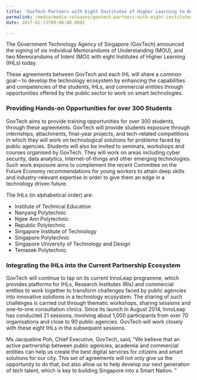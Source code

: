 ```yaml
---
title: 'GovTech Partners with Eight Institutes of Higher Learning to Develop Deep Technical Capabilities in Students to Help Build a Smart Nation'
permalink: /media/media-releases/govtech-partners-with-eight-institutes-of-higher-learning-to-develop-deep-technical-capabilities
date: 2017-02-13T00:00:00.000Z

---
```


The Government Technology Agency of Singapore (GovTech) announced the signing of six individual Memorandums of Understanding (MOU), and two Memorandums of Intent (MOI) with eight Institutes of Higher Learning (IHLs) today. 

These agreements between GovTech and each IHL will share a common goal – to develop the technology ecosystem by enhancing the capabilities and competencies of the students, IHLs, and commercial entities through opportunities offered by the public sector to work on smart technologies. 

### **Providing Hands-on Opportunities for over 300 Students**
GovTech aims to provide training opportunities for over 300 students, through these agreements. GovTech will provide students exposure through internships, attachments, final-year projects, and tech-related competitions in which they will work on technological solutions for problems faced by public agencies. Students will also be invited to seminars, workshops and courses organised by GovTech. They will work on areas including cyber security, data analytics, internet-of-things and other emerging technologies. Such work exposure aims to complement the recent Committee on the Future Economy recommendations for young workers to attain deep skills and industry-relevant expertise in order to give them an edge in a technology driven future.

The IHLs (in alphabetical order) are:
* Institute of Technical Education
* Nanyang Polytechnic
* Ngee Ann Polytechnic
* Republic Polytechnic
* Singapore Institute of Technology
* Singapore Polytechnic
* Singapore University of Technology and Design
* Temasek Polytechnic

### **Integrating the IHLs into the Current Partnership Ecosystem**

GovTech will continue to tap on its current InnoLeap programme, which provides platforms for IHLs, Research Institutes (RIs) and commercial entities to work together to transform challenges faced by public agencies into innovative solutions in a technology ecosystem. The sharing of such challenges is carried out through thematic workshops, sharing sessions and one-to-one consultation clinics. Since its launch in August 2014, InnoLeap has conducted 21 sessions, involving about 1,000 participants from over 70 organisations and close to 90 public agencies. GovTech will work closely with these eight IHLs in the subsequent sessions.

Ms Jacqueline Poh, Chief Executive, GovTech, said, “We believe that an active partnership between public agencies, academia and commercial entities can help us create the best digital services for citizens and smart solutions for our city. This set of agreements will not only give us the opportunity to do that, but also allow us to help develop our next generation of tech talent, which is key to building Singapore into a Smart Nation. ”

